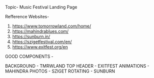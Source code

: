 Topic- Music Festival Landing Page

Refference Websites- 
1. https://www.tomorrowland.com/home/
2. https://mahindrablues.com/
3. https://sunburn.in/
4. https://szigetfestival.com/en/
5. https://www.exitfest.org/en


GOOD COMPONENTS -

BACKGROUND - TMRWLAND
TOP HEADER - EXITFEST
ANIMATIONS - MAHINDRA
PHOTOS - SZIGET
ROTATING - SUNBURN  
